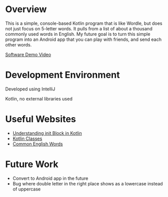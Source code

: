 # Overview

This is a simple, console-based Kotlin program that is like Wordle, but does not just focus on 5-letter words. It pulls from a list of about a thousand commonly used words in English. My future goal is to turn this simple program into an Android app that you can play with friends, and send each other words. 

[Software Demo Video](https://youtu.be/pIdz86MVv98)

# Development Environment

Developed using IntelliJ

Kotlin, no external libraries used

# Useful Websites

* [Understanding init Block in Kotlin](https://blog.mindorks.com/understanding-init-block-in-kotlin)
* [Kotlin Classes](https://kotlinlang.org/docs/classes.html)
* [Common English Words](https://github.com/dariusk/corpora/blob/master/data/words/common.json)

# Future Work

* Convert to Android app in the future
* Bug where double letter in the right place shows as a lowercase instead of uppercase

